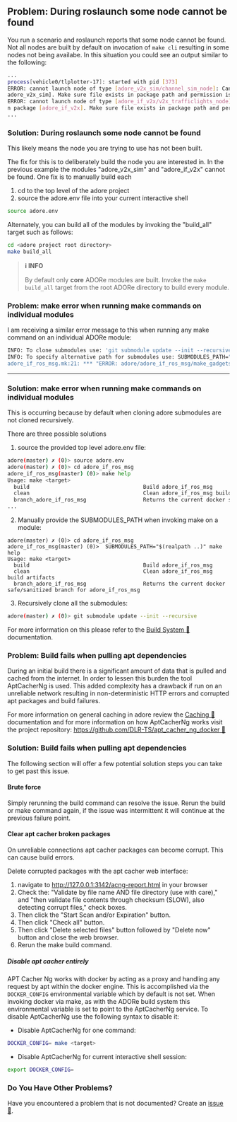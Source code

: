 

## Problem: During roslaunch some node cannot be found
You run a scenario and roslaunch reports that some node cannot be found. Not
all nodes are built by default on invocation of `make cli` resulting in some
nodes not being availabe. In this situation you could see an output similar 
to the following:

```bash
...
process[vehicle0/tlplotter-17]: started with pid [373]
ERROR: cannot launch node of type [adore_v2x_sim/channel_sim_node]: Cannot locate node of type [channel_sim_node] in package [
adore_v2x_sim]. Make sure file exists in package path and permission is set to executable (chmod +x)                          
ERROR: cannot launch node of type [adore_if_v2x/v2x_trafficlights_node]: Cannot locate node of type [v2x_trafficlights_node] i
n package [adore_if_v2x]. Make sure file exists in package path and permission is set to executable (chmod +x) 
...
```

### Solution: During roslaunch some node cannot be found
This likely means the node you are trying to use has not been built.

The fix for this is to deliberately build the node you are interested in. In the 
previous example the modules "adore_v2x_sim" and "adore_if_v2x" cannot be found.
One fix is to manually build each
1. cd to the top level of the adore project
2. source the adore.env file into your current interactive shell
```bash
source adore.env
```

Alternately, you can build all of the modules by invoking the "build_all" target
such as follows:
```bash
cd <adore project root directory>
make build_all
```

> **ℹ️ INFO**
>
> By default only **core** ADORe modules are built. Invoke the `make build_all`
> target from the root ADORe directory to build every module.


### Problem: make error when running make commands on individual modules
I am receiving a similar error message to this when running any make command
on an individual ADORe module:
```bash
INFO: To clone submodules use: 'git submodule update --init --recursive'
INFO: To specify alternative path for submodules use: SUBMODULES_PATH="<path to submodules>" make build'
adore_if_ros_msg.mk:21: *** "ERROR: adore/adore_if_ros_msg/make_gadgets does not exist. Did you clone the submodules?".  Stop.
```
---

### Solution: make error when running make commands on individual modules
This is occurring because by default when cloning adore submodules are not cloned
recursively.

There are three possible solutions

1. source the provided top level adore.env file:
```bash
adore(master) ✗ (0)> source adore.env
adore(master) ✗ (0)> cd adore_if_ros_msg
adore_if_ros_msg(master) (0)> make help
Usage: make <target>
  build                                    Build adore_if_ros_msg
  clean                                    Clean adore_if_ros_msg build artifacts
  branch_adore_if_ros_msg                  Returns the current docker safe/sanitized branch for adore_if_ros_msg
...
```
2. Manually provide the SUBMODULES_PATH when invoking make on a module:
```
adore(master) ✗ (0)> cd adore_if_ros_msg
adore_if_ros_msg(master) (0)>  SUBMODULES_PATH="$(realpath ..)" make help
Usage: make <target>
  build                                    Build adore_if_ros_msg
  clean                                    Clean adore_if_ros_msg build artifacts
  branch_adore_if_ros_msg                  Returns the current docker safe/sanitized branch for adore_if_ros_msg
```
3. Recursively clone all the submodules:
```bash
adore(master) ✗ (0)> git submodule update --init --recursive
```
For more information on this please refer to the [Build System 🔗](system_and_development/build_system.md) documentation.


### Problem: Build fails when pulling apt dependencies
During an initial build there is a significant amount of data that is pulled and 
cached from the internet. In order to lessen this burden the tool AptCacherNg is
used. This added complexity has a drawback if run on an unreliable network 
resulting in non-deterministic HTTP errors and corrupted apt packages and build
failures.

For more information on general caching in adore review the
[Caching 🔗](system_and_development/caching.md)
documentation and for more information on how AptCacherNg works visit the
project repository: [https://github.com/DLR-TS/apt_cacher_ng_docker 🔗](https://github.com/DLR-TS/apt_cacher_ng_docker)

### Solution: Build fails when pulling apt dependencies
The following section will offer a few potential solution steps you can take
to get past this issue.

#### Brute force
Simply rerunning the build command can resolve the issue. Rerun the build or make
command again, if the issue was intermittent it will continue at the previous 
failure point.

#### Clear apt cacher broken packages
On unreliable connections apt cacher packages can become corrupt. This can cause
build errors.

Delete corrupted packages with the apt cacher web interface:

1. navigate to http://127.0.0.1:3142/acng-report.html in your browser 
2. Check the: "Validate by file name AND file directory (use with care)," and "then validate file contents through checksum (SLOW), also detecting corrupt files," check boxes.
3. Then click the "Start Scan and/or Expiration" button.
4. Then click "Check all" button. 
5. Then click "Delete selected files" button followed by "Delete now" button and close the web browser.
6. Rerun the make build command.


##### Disable apt cacher entirely
APT Cacher Ng works with docker by acting as a proxy and handling any request by
apt within the docker engine.  This is accomplished via the `DOCKER_CONFIG`
environmental variable which by default is not set.  When invoking docker via
make, as with the ADORe build system this environmental variable is set to point
to the AptCacherNg service. To disable AptCacherNg use the following syntax to 
disable it: 

 - Disable AptCacherNg for one command:
```bash
DOCKER_CONFIG= make <target>
```

- Disable AptCacherNg for current interactive shell session:
```bash
export DOCKER_CONFIG= 
```


### Do You Have Other Problems?
Have you encountered a problem that is not documented? Create an [issue 🔗](https://github.com/eclipse/adore/issues).
